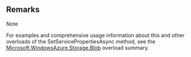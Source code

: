## Remarks  
  
> [!NOTE]
>  For examples and comprehensive usage information about this and other overloads of the SetServicePropertiesAsync method, see the [Microsoft.WindowsAzure.Storage.Blob](assetId:///N:Microsoft.WindowsAzure.Storage.Blob?qualifyHint=False&autoUpgrade=True) overload summary.